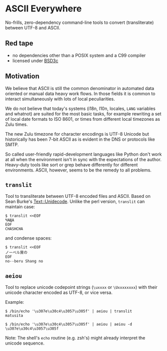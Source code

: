 ASCII Everywhere
================

No-frills, zero-dependency command-line tools to convert (transliterate)
between UTF-8 and ASCII.


Red tape
--------

+ no dependencies other than a POSIX system and a C99 compiler
+ licensed under [BSD3c][1]


Motivation
----------

We believe that ASCII is still the common denominator in automated data
oriented or manual data heavy work flows.  In those fields it is common
to interact simultaneously with lots of local peculiarities.

We do not believe that today's systems (i18n, l10n, locales, `LANG`
variables and whatnot) are suited for the most basic tasks, for example
rewriting a set of local date formats to ISO 8601, or times from
different local timezones as Zulu times.

The new Zulu timezone for character encodings is UTF-8 Unicode but
historically has been 7-bit ASCII as is evident in the DNS or protocols
like SMTP.

So called user-friendly rapid-development languages like Python don't
work at all when the environment isn't in sync with the expectations of
the author.  Heavy-duty tools like sort or grep behave differently for
different environments.  ASCII, however, seems to be the remedy to all
problems.


`translit`
----------

Tool to transliterate between UTF-8 encoded files and ASCII.  Based on
Sean Burke's [Text::Unidecode][2].  Unlike the perl version, `translit`
can maintain case:

    $ translit <<EOF
    ЧАЩА
    EOF
    CHASHCHA

and condense spaces:

    $ translit <<EOF
    ノーベル賞の
    EOF
    no--beru Shang no


`aeiou`
-------

Tool to replace unicode codepoint strings (`\uxxxx` or `\Uxxxxxxxx`)
with their unicode character encoded as UTF-8, or vice versa.

Example:

    $ /bin/echo '\u307e\u30c4\u3057\u305f' | aeiou | translit
    matusita

    $ /bin/echo '\u307e\u30c4\u3057\u305f' | aeiou | aeiou -d
    \u307e\u30c4\u3057\u305f

Note: The shell's `echo` routine (e.g. zsh's) might already interpret
the unicode sequence.


  [1]: http://opensource.org/licenses/BSD-3-Clause
  [2]: http://search.cpan.org/~sburke/Text-Unidecode-1.30/lib/Text/Unidecode.pm
